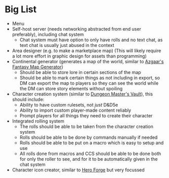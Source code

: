 # Big List

- Menu
- Self-host server (needs networking abstracted from end user preferably), including chat system
  - Chat system must have option to only have rolls and no text chat, as text chat is usually just abused in the context
- Area designer (e.g. to make a marketplace map) (This will likely require a lot more effort in graphic design for assets than programming)
- Continental generator (generates a map of the world, similar to [Azgaar's Fantasy Map Generator](https://azgaar.github.io/Fantasy-Map-Generator/))
  - Should be able to store lore in certain sections of the map
  - Should be able to mark certain things as not including in export, so DM can export the map to players so they can see the world while the DM can store story elements without spoiling
- Character creation system (similar to [Dungeon Master's Vault](https://www.dungeonmastersvault.com/)), this should include:
  - Ability to have custom rulesets, not *just* D&D5e
  - Ability to import custom player-made content reliably
  - Prompt players for all things they need to create their character
- Integrated rolling system
  - The rolls should be able to be taken from the character creation system 
  - Rolls should be able to be done by commands manually if needed
  - Rolls should be able to be put on a macro which is easy to setup and use
  - All rolls done from macros and CCS should be able to be done both for only the roller to see, and for it to be automatically given in the chat system
- Character icon creator, similar to [Hero Forge](www.heroforge.com) but very focussed
